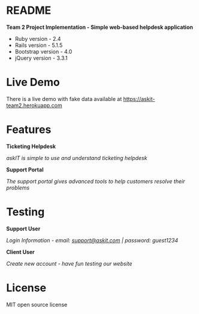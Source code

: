 # README
**Team 2 Project Implementation - Simple web-based helpdesk application**

* Ruby version - 2.4
* Rails version - 5.1.5
* Bootstrap version - 4.0
* jQuery version - 3.3.1


# Live Demo

There is a live demo with fake data available at https://askit-team2.herokuapp.com

# Features
**Ticketing Helpdesk**

*askIT is simple to use and understand ticketing helpdesk*

**Support Portal**

*The support portal gives advanced tools to help customers resolve their problems*

# Testing
**Support User**

*Login Information - email: support@askit.com | password: guest1234*

**Client User**

*Create new account - have fun testing our website*

# License
MIT open source license